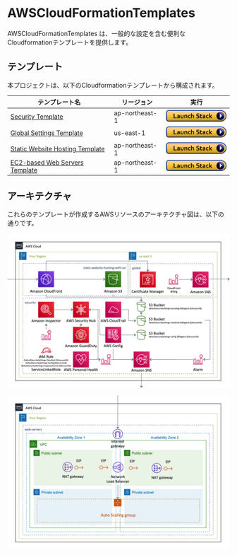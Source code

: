# AWSCloudFormationTemplates

AWSCloudFormationTemplates は、一般的な設定を含む便利なCloudformationテンプレートを提供します。

## テンプレート

本プロジェクトは、以下のCloudformationテンプレートから構成されます。

| テンプレート名 | リージョン | 実行 |
| --- | --- | --- |
| [Security Template](/security/README_JP.md) | ap-northeast-1 | [![cloudformation-launch-stack](images/cloudformation-launch-stack.png)](https://console.aws.amazon.com/cloudformation/home?region=ap-northeast-1#/stacks/new?stackName=DefaultSecuritySettings&templateURL=https://eijikominami.s3-ap-northeast-1.amazonaws.com/aws-cloudformation-templates/security/template.yaml) |
| [Global Settings Template](/global/README_JP.md) | us-east-1 | [![cloudformation-launch-stack](images/cloudformation-launch-stack.png)](https://console.aws.amazon.com/cloudformation/home?region=us-east-1#/stacks/new?stackName=GlobalSettings&templateURL=https://eijikominami.s3-ap-northeast-1.amazonaws.com/aws-cloudformation-templates/global/template.yaml) |
| [Static Website Hosting Template](/static-website-hosting-with-ssl/README_JP.md) | ap-northeast-1 | [![cloudformation-launch-stack](images/cloudformation-launch-stack.png)](https://console.aws.amazon.com/cloudformation/home?region=ap-northeast-1#/stacks/new?stackName=StaticWebsiteHosting&templateURL=https://eijikominami.s3-ap-northeast-1.amazonaws.com/aws-cloudformation-templates/static-website-hosting-with-ssl/template.yaml)  |
| [EC2-based Web Servers Template](/web-servers/README.md) | ap-northeast-1 | [![cloudformation-launch-stack](images/cloudformation-launch-stack.png)](https://console.aws.amazon.com/cloudformation/home?region=ap-northeast-1#/stacks/new?stackName=WebServers&templateURL=https://eijikominami.s3-ap-northeast-1.amazonaws.com/aws-cloudformation-templates/web-servers/template.yaml)  |

## アーキテクチャ

これらのテンプレートが作成するAWSリソースのアーキテクチャ図は、以下の通りです。

![](images/architecture.png)

![](images/architecture2.png)
